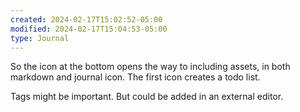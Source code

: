 ```yaml
---
created: 2024-02-17T15:02:52-05:00
modified: 2024-02-17T15:04:53-05:00
type: Journal
---
```


So the icon at the bottom opens the way to including assets, in both markdown and journal icon. The first icon creates a todo list. 

Tags might be important. But could be added in an external editor.
